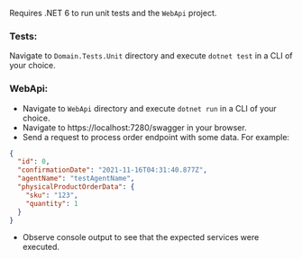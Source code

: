 ﻿Requires .NET 6 to run unit tests and the `WebApi` project.

### Tests:

Navigate to `Domain.Tests.Unit` directory and execute `dotnet test` in a CLI of your choice.

### WebApi:

- Navigate to `WebApi` directory and execute `dotnet run` in a CLI of your choice.
- Navigate to https://localhost:7280/swagger in your browser.
- Send a request to process order endpoint with some data. For example:
```json
{
  "id": 0,
  "confirmationDate": "2021-11-16T04:31:40.877Z",
  "agentName": "testAgentName",
  "physicalProductOrderData": {
    "sku": "123",
    "quantity": 1
  }
}
```
- Observe console output to see that the expected services were executed.